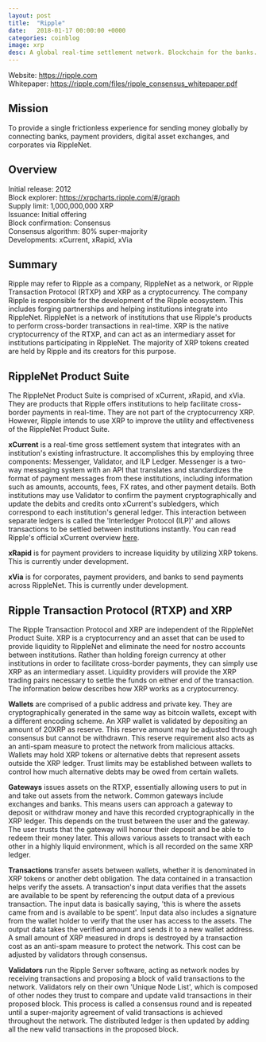 ```yaml
---
layout: post
title:  "Ripple"
date:   2018-01-17 00:00:00 +0000
categories: coinblog
image: xrp
desc: A global real-time settlement network. Blockchain for the banks. Ripple (XRP).
---
```

Website: <a href="https://ripple.com">https://ripple.com</a><br>
Whitepaper: <a href="https://ripple.com/files/ripple_consensus_whitepaper.pdf">https://ripple.com/files/ripple_consensus_whitepaper.pdf</a>

<h2>Mission</h2>
To provide a single frictionless experience for sending money globally by connecting banks, payment providers, digital asset exchanges, and corporates via RippleNet.

<h2>Overview</h2>
Initial release: 2012<br>
Block explorer: <a href="https://xrpcharts.ripple.com/#/graph">https://xrpcharts.ripple.com/#/graph</a><br>
Supply limit: 1,000,000,000 XRP<br>
Issuance: Initial offering<br>
Block confirmation: Consensus<br>
Consensus algorithm: 80% super-majority<br>
Developments: xCurrent, xRapid, xVia

<h2>Summary</h2>
Ripple may refer to Ripple as a company, RippleNet as a network, or Ripple Transaction Protocol (RTXP) and XRP as a cryptocurrency. The company Ripple is responsible for the development of the Ripple ecosystem. This includes forging partnerships and helping institutions integrate into RippleNet. RippleNet is a network of institutions that use Ripple's products to perform cross-border transactions in real-time. XRP is the native cryptocurrency of the RTXP, and can act as an intermediary asset for institutions participating in RippleNet. The majority of XRP tokens created are held by Ripple and its creators for this purpose.

<h2>RippleNet Product Suite</h2>

The RippleNet Product Suite is comprised of xCurrent, xRapid, and xVia. They are products that Ripple offers institutions to help facilitate cross-border payments in real-time. They are not part of the cryptocurrency XRP. However, Ripple intends to use XRP to improve the utility and effectiveness of the RippleNet Product Suite.

<b>xCurrent</b> is a real-time gross settlement system that integrates with an institution's existing infrastructure. It accomplishes this by employing three components: Messenger, Validator, and ILP Ledger. Messenger is a two-way messaging system with an API that translates and standardizes the format of payment messages from these institutions, including information such as amounts, accounts, fees, FX rates, and other payment details. Both institutions may use Validator to confirm the payment cryptographically and update the debits and credits onto xCurrent's subledgers, which correspond to each institution's general ledger. This interaction between separate ledgers is called the 'Interledger Protocol (ILP)' and allows transactions to be settled between institutions instantly. You can read Ripple's official xCurrent overview <a href="https://ripple.com/files/ripple_product_overview.pdf">here<a/>.

<b>xRapid</b> is for payment providers to increase liquidity by utilizing XRP tokens. This is currently under development.

<b>xVia</b> is for corporates, payment providers, and banks to send payments across RippleNet. This is currently under development.

<h2>Ripple Transaction Protocol (RTXP) and XRP</h2>

The Ripple Transaction Protocol and XRP are independent of the RippleNet Product Suite. XRP is a cryptocurrency and an asset that can be used to provide liquidity to RippleNet and eliminate the need for nostro accounts between institutions. Rather than holding foreign currency at other institutions in order to facilitate cross-border payments, they can simply use XRP as an intermediary asset. Liquidity providers will provide the XRP trading pairs necessary to settle the funds on either end of the transaction. The information below describes how XRP works as a cryptocurrency.

<b>Wallets</b> are comprised of a public address and private key. They are cryptographically generated in the same way as bitcoin wallets, except with a different encoding scheme. An XRP wallet is validated by depositing an amount of 20XRP as reserve. This reserve amount may be adjusted through consensus but cannot be withdrawn. This reserve requirement also acts as an anti-spam measure to protect the network from malicious attacks. Wallets may hold XRP tokens or alternative debts that represent assets outside the XRP ledger. Trust limits may be established between wallets to control how much alternative debts may be owed from certain wallets.

<b>Gateways</b> issues assets on the RTXP, essentially allowing users to put in and take out assets from the network. Common gateways include exchanges and banks. This means users can approach a gateway to deposit or withdraw money and have this recorded cryptographically in the XRP ledger. This depends on the trust between the user and the gateway. The user trusts that the gateway will honour their deposit and be able to redeem their money later. This allows various assets to transact with each other in a highly liquid environment, which is all recorded on the same XRP ledger.

<b>Transactions</b> transfer assets between wallets, whether it is denominated in XRP tokens or another debt obligation. The data contained in a transaction helps verify the assets. A transaction's input data verifies that the assets are available to be spent by referencing the output data of a previous transaction. The input data is basically saying, 'this is where the assets came from and is available to be spent'. Input data also includes a signature from the wallet holder to verify that the user has access to the assets. The output data takes the verified amount and sends it to a new wallet address. A small amount of XRP measured in drops is destroyed by a transaction cost as an anti-spam measure to protect the network. This cost can be adjusted by validators through consensus.

<b>Validators</b> run the Ripple Server software, acting as network nodes by receiving transactions and proposing a block of valid transactions to the network. Validators rely on their own 'Unique Node List', which is composed of other nodes they trust to compare and update valid transactions in their proposed block. This process is called a consensus round and is repeated until a super-majority agreement of valid transactions is achieved throughout the network. The distributed ledger is then updated by adding all the new valid transactions in the proposed block.
